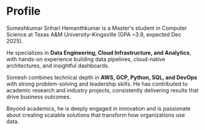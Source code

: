# Profile
Someshkumar Srihari Hemanthkumar is a Master's student in Computer Science at Texas A&M University–Kingsville (GPA ~3.9, expected Dec 2025).  

He specializes in **Data Engineering, Cloud Infrastructure, and Analytics**, with hands-on experience building data pipelines, cloud-native architectures, and insightful dashboards.  

Somesh combines technical depth in **AWS, GCP, Python, SQL, and DevOps** with strong problem-solving and leadership skills. He has contributed to academic research and industry projects, consistently delivering results that drive business outcomes.  

Beyond academics, he is deeply engaged in innovation and is passionate about creating scalable solutions that transform how organizations use data.  